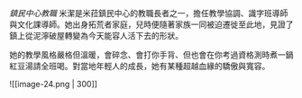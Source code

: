 *鎮民中心教職*
米潔是米菈鎮民中心的教職長者之一，擔任教學協調、識字班導師與文化課導師。她出身拓荒者家庭，兒時便隨著家族一同被迫遷徙至此地，見證了鎮上從泥濘破屋轉變為今天能容人活下去的形狀。

她的教學風格嚴格但溫暖，會碎念、會打你手背、但也會在你考過資格測時煮一鍋紅豆湯請全班喝。對當地年輕人的成長，她有某種超越血緣的驕傲與寬容。

![[image-24.png | 300]]